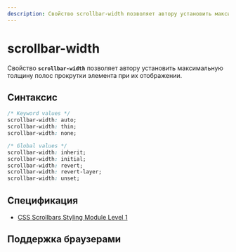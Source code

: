 ```yaml
---
description: Свойство scrollbar-width позволяет автору установить максимальную толщину полос прокрутки элемента при их отображении.
---
```


# scrollbar-width

Свойство **`scrollbar-width`** позволяет автору установить максимальную толщину полос прокрутки элемента при их отображении.

## Синтаксис

```css
/* Keyword values */
scrollbar-width: auto;
scrollbar-width: thin;
scrollbar-width: none;

/* Global values */
scrollbar-width: inherit;
scrollbar-width: initial;
scrollbar-width: revert;
scrollbar-width: revert-layer;
scrollbar-width: unset;
```

## Спецификация

- [CSS Scrollbars Styling Module Level 1](https://w3c.github.io/csswg-drafts/css-scrollbars/#scrollbar-width)

## Поддержка браузерами

<p class="ciu_embed" data-feature="mdn-css__properties__scrollbar-width" data-periods="future_1,current,past_1,past_2" data-accessible-colours="false"></p>
